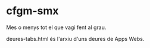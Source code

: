 # cfgm-smx
Mes o menys tot el que vagi fent al grau.

deures-tabs.html és l'arxiu d'uns deures de Apps Webs.
